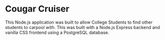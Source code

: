 # Cougar Cruiser
This Node.js application was built to allow College Students to find other students to carpool with. 
This was built with a Node.js Express backend and vanilla CSS frontend using a PostgreSQL database. 
